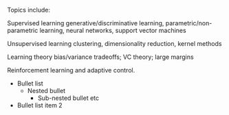 Topics include: 

Supervised learning 
  generative/discriminative learning, 
  parametric/non-parametric learning, 
  neural networks, 
  support vector machines
  
Unsupervised learning
  clustering, 
  dimensionality reduction, 
  kernel methods
  
Learning theory
  bias/variance tradeoffs; 
  VC theory; 
  large margins
  
Reinforcement learning and adaptive control. 

* Bullet list
    * Nested bullet
        * Sub-nested bullet etc
* Bullet list item 2
